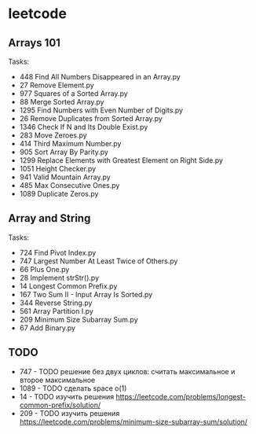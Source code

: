 # leetcode

## Arrays 101
Tasks:
* 448 Find All Numbers Disappeared in an Array.py
* 27 Remove Element.py
* 977 Squares of a Sorted Array.py
* 88 Merge Sorted Array.py
* 1295 Find Numbers with Even Number of Digits.py
* 26 Remove Duplicates from Sorted Array.py
* 1346 Check If N and Its Double Exist.py
* 283 Move Zeroes.py
* 414 Third Maximum Number.py
* 905 Sort Array By Parity.py
* 1299 Replace Elements with Greatest Element on Right Side.py
* 1051 Height Checker.py
* 941 Valid Mountain Array.py
* 485 Max Consecutive Ones.py
* 1089 Duplicate Zeros.py

## Array and String
Tasks:
* 724 Find Pivot Index.py
* 747 Largest Number At Least Twice of Others.py
* 66 Plus One.py
* 28 Implement strStr().py
* 14 Longest Common Prefix.py
* 167 Two Sum II - Input Array Is Sorted.py
* 344 Reverse String.py
* 561 Array Partition I.py
* 209 Minimum Size Subarray Sum.py
* 67 Add Binary.py

## TODO
* 747 - TODO решение без двух циклов: считать максимальное и второе максимальное
* 1089 - TODO  сделать space o(1)
* 14 - TODO изучить решения https://leetcode.com/problems/longest-common-prefix/solution/
* 209 - TODO изучить решения https://leetcode.com/problems/minimum-size-subarray-sum/solution/
